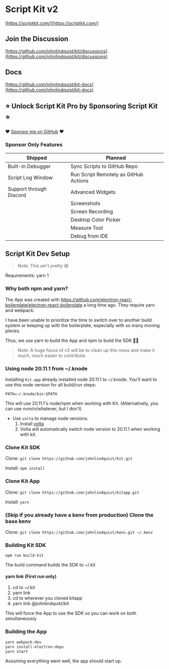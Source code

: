 # Script Kit v2

[https://scriptkit.com/](https://scriptkit.com/)

## Join the Discussion

[https://github.com/johnlindquist/kit/discussions](https://github.com/johnlindquist/kit/discussions)

## Docs

[https://github.com/johnlindquist/kit-docs](https://github.com/johnlindquist/kit-docs)

## ⭐️ Unlock Script Kit Pro by Sponsoring Script Kit ⭐️

❤️ [Sponsor me on GitHub](https://github.com/sponsors/johnlindquist/sponsorships?sponsor=johnlindquist&tier_id=235205) ❤️

### Sponsor Only Features

| Shipped | Planned |
| --- | --- |
| Built-in Debugger | Sync Scripts to GitHub Repo |
| Script Log Window | Run Script Remotely as GitHub Actions |
| Support through Discord | Advanced Widgets |
| | Screenshots |
| | Screen Recording |
| | Desktop Color Picker |
| | Measure Tool |
| | Debug from IDE |

## Script Kit Dev Setup

> Note: This ain't pretty 😅

Requirements: yarn 1

### Why both npm and yarn?

The App was created with https://github.com/electron-react-boilerplate/electron-react-boilerplate a long time ago. They require yarn and webpack.

I have been unable to prioritize the time to switch over to another build system or keeping up with the boilerplate, especially with so many moving pieces.

Thus, we use yarn to build the App and npm to build the SDK 🤦‍♂️

> Note: A huge focus of v3 will be to clean up this mess and make it much, much easier to contribute.

### Using node 20.11.1 from ~/.knode

Installing `Kit.app` already installed node 20.11.1 to ~/.knode. You'll want to use this node version for all build/run steps:

`PATH=~/.knode/bin:$PATH`

This will use 20.11.1's node/npm when working with Kit. (Alternatively, you can use nvm/n/whatever, but I don't)

- Use `volta` to manage node versions.
    1. Install [volta](https://volta.sh/)
    2. Volta will automatically switch node version to 20.11.1 when working with kit.

### Clone Kit SDK

Clone:
`git clone https://github.com/johnlindquist/kit.git`

Install:
`npm install`

### Clone Kit App

Clone:
`git clone https://github.com/johnlindquist/kitapp.git`

Install:
`yarn`

### (Skip if you already have a kenv from production) Clone the base kenv

Clone:
`git clone https://github.com/johnlindquist/kenv.git ~/.kenv`

### Building Kit SDK

`npm run build-kit`

The build command builds the SDK to ~/.kit

#### yarn link (First run only)

1. cd to ~/.kit
2. yarn link
3. cd to wherever you cloned kitapp
4. yarn link @johnlindquist/kit

This will force the App to use the SDK so you can work on both simultaneously

### Building the App

```bash
yarn webpack-dev
yarn install-electron-deps
yarn start
```

Assuming everything went well, the app should start up.
